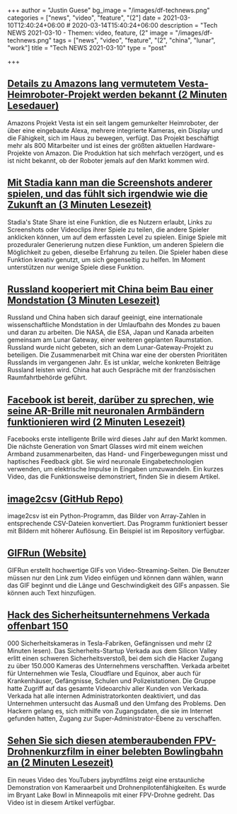 +++
author = "Justin Guese"
bg_image = "/images/df-technews.png"
categories = ["news", "video", "feature", "(2"]
date = 2021-03-10T12:40:24+06:00 # 2020-03-14T15:40:24+06:00
description = "Tech NEWS 2021-03-10 - Themen: video, feature, (2"
image = "/images/df-technews.png"
tags = ["news", "video", "feature", "(2", "china", "lunar", "work"]
title = "Tech NEWS 2021-03-10"
type = "post"

+++

## [Details zu Amazons lang vermutetem Vesta-Heimroboter-Projekt werden bekannt (2 Minuten Lesedauer)](https://www.slashgear.com/amazons-long-rumored-vesta-home-robot-project-details-leak-09663001/)

 Amazons Projekt Vesta ist ein seit langem gemunkelter Heimroboter, der über eine eingebaute Alexa, mehrere integrierte Kameras, ein Display und die Fähigkeit, sich im Haus zu bewegen, verfügt. Das Projekt beschäftigt mehr als 800 Mitarbeiter und ist eines der größten aktuellen Hardware-Projekte von Amazon. Die Produktion hat sich mehrfach verzögert, und es ist nicht bekannt, ob der Roboter jemals auf den Markt kommen wird.

## [Mit Stadia kann man die Screenshots anderer spielen, und das fühlt sich irgendwie wie die Zukunft an (3 Minuten Lesezeit)](https://www.pcgamer.com/stadia-lets-you-play-peoples-screenshots-and-it-feels-kinda-like-the-future/)

 Stadia's State Share ist eine Funktion, die es Nutzern erlaubt, Links zu Screenshots oder Videoclips ihrer Spiele zu teilen, die andere Spieler anklicken können, um auf dem erfassten Level zu spielen. Einige Spiele mit prozeduraler Generierung nutzen diese Funktion, um anderen Spielern die Möglichkeit zu geben, dieselbe Erfahrung zu teilen. Die Spieler haben diese Funktion kreativ genutzt, um sich gegenseitig zu helfen. Im Moment unterstützen nur wenige Spiele diese Funktion.

## [Russland kooperiert mit China beim Bau einer Mondstation (3 Minuten Lesezeit)](https://www.theverge.com/2021/3/9/22321114/lunar-moon-space-station-russia-china-agreement-nasa)

 Russland und China haben sich darauf geeinigt, eine internationale wissenschaftliche Mondstation in der Umlaufbahn des Mondes zu bauen und daran zu arbeiten. Die NASA, die ESA, Japan und Kanada arbeiten gemeinsam am Lunar Gateway, einer weiteren geplanten Raumstation. Russland wurde nicht gebeten, sich an dem Lunar-Gateway-Projekt zu beteiligen. Die Zusammenarbeit mit China war eine der obersten Prioritäten Russlands im vergangenen Jahr. Es ist unklar, welche konkreten Beiträge Russland leisten wird. China hat auch Gespräche mit der französischen Raumfahrtbehörde geführt.

## [Facebook ist bereit, darüber zu sprechen, wie seine AR-Brille mit neuronalen Armbändern funktionieren wird (2 Minuten Lesezeit)](https://www.cnet.com/news/facebooks-ready-to-talk-about-how-its-ar-glasses-will-work-with-neural-wristbands/)

 Facebooks erste intelligente Brille wird dieses Jahr auf den Markt kommen. Die nächste Generation von Smart Glasses wird mit einem weichen Armband zusammenarbeiten, das Hand- und Fingerbewegungen misst und haptisches Feedback gibt. Sie wird neuronale Eingabetechnologien verwenden, um elektrische Impulse in Eingaben umzuwandeln. Ein kurzes Video, das die Funktionsweise demonstriert, finden Sie in diesem Artikel.

## [image2csv (GitHub Repo)](https://github.com/artperrin/image2csv)

 image2csv ist ein Python-Programm, das Bilder von Array-Zahlen in entsprechende CSV-Dateien konvertiert. Das Programm funktioniert besser mit Bildern mit höherer Auflösung. Ein Beispiel ist im Repository verfügbar.

## [GIFRun (Website)](https://gifrun.com/)

 GIFRun erstellt hochwertige GIFs von Video-Streaming-Seiten. Die Benutzer müssen nur den Link zum Video einfügen und können dann wählen, wann das GIF beginnt und die Länge und Geschwindigkeit des GIFs anpassen. Sie können auch Text hinzufügen.

## [Hack des Sicherheitsunternehmens Verkada offenbart 150](https://www.theverge.com/2021/3/9/22322122/verkada-hack-150000-security-cameras-tesla-factory-cloudflare-jails-hospitals)

000 Sicherheitskameras in Tesla-Fabriken, Gefängnissen und mehr (2 Minuten lesen). Das Sicherheits-Startup Verkada aus dem Silicon Valley erlitt einen schweren Sicherheitsverstoß, bei dem sich die Hacker Zugang zu über 150.000 Kameras des Unternehmens verschafften. Verkada arbeitet für Unternehmen wie Tesla, Cloudflare und Equinox, aber auch für Krankenhäuser, Gefängnisse, Schulen und Polizeistationen. Die Gruppe hatte Zugriff auf das gesamte Videoarchiv aller Kunden von Verkada. Verkada hat alle internen Administratorkonten deaktiviert, und das Unternehmen untersucht das Ausmaß und den Umfang des Problems. Den Hackern gelang es, sich mithilfe von Zugangsdaten, die sie im Internet gefunden hatten, Zugang zur Super-Administrator-Ebene zu verschaffen.

## [Sehen Sie sich diesen atemberaubenden FPV-Drohnenkurzfilm in einer belebten Bowlingbahn an (2 Minuten Lesezeit)](https://www.theverge.com/2021/3/9/22321576/fpv-drone-footage-short-film-bowling-alley-bryant-lake-bowl)

 Ein neues Video des YouTubers jaybyrdfilms zeigt eine erstaunliche Demonstration von Kameraarbeit und Drohnenpilotenfähigkeiten. Es wurde im Bryant Lake Bowl in Minneapolis mit einer FPV-Drohne gedreht. Das Video ist in diesem Artikel verfügbar.


